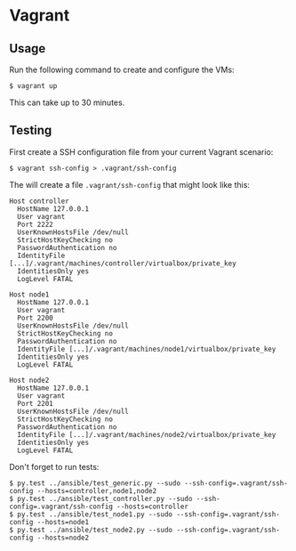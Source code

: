 # Vagrant

## Usage

Run the following command to create and configure the VMs:

```shell
$ vagrant up
```

This can take up to 30 minutes.

## Testing

First create a SSH configuration file from your current Vagrant scenario:

```shell
$ vagrant ssh-config > .vagrant/ssh-config
```

The will create a file `.vagrant/ssh-config` that might look like this:

```text
Host controller
  HostName 127.0.0.1
  User vagrant
  Port 2222
  UserKnownHostsFile /dev/null
  StrictHostKeyChecking no
  PasswordAuthentication no
  IdentityFile [...]/.vagrant/machines/controller/virtualbox/private_key
  IdentitiesOnly yes
  LogLevel FATAL

Host node1
  HostName 127.0.0.1
  User vagrant
  Port 2200
  UserKnownHostsFile /dev/null
  StrictHostKeyChecking no
  PasswordAuthentication no
  IdentityFile [...]/.vagrant/machines/node1/virtualbox/private_key
  IdentitiesOnly yes
  LogLevel FATAL

Host node2
  HostName 127.0.0.1
  User vagrant
  Port 2201
  UserKnownHostsFile /dev/null
  StrictHostKeyChecking no
  PasswordAuthentication no
  IdentityFile [...]/.vagrant/machines/node2/virtualbox/private_key
  IdentitiesOnly yes
  LogLevel FATAL
```

Don't forget to run tests:

```shell
$ py.test ../ansible/test_generic.py --sudo --ssh-config=.vagrant/ssh-config --hosts=controller,node1,node2
$ py.test ../ansible/test_controller.py --sudo --ssh-config=.vagrant/ssh-config --hosts=controller
$ py.test ../ansible/test_node1.py --sudo --ssh-config=.vagrant/ssh-config --hosts=node1
$ py.test ../ansible/test_node2.py --sudo --ssh-config=.vagrant/ssh-config --hosts=node2
```
